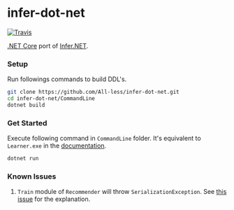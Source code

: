# infer-dot-net

[![Travis](https://travis-ci.org/All-less/infer-dot-net.svg?branch=master)](https://travis-ci.org/All-less/infer-dot-net)

[.NET Core](https://www.microsoft.com/net/) port of [Infer.NET](http://research.microsoft.com/infernet).

### Setup

Run followings commands to build DDL's.

```bash
git clone https://github.com/All-less/infer-dot-net.git
cd infer-dot-net/CommandLine
dotnet build
```

### Get Started

Execute following command in `CommandLine` folder. It's equivalent to `Learner.exe` in the [documentation](http://infernet.azurewebsites.net/docs/Infer.NET%20Learners%20-%20Matchbox%20recommender%20-%20Command-line%20runners.aspx).

```bash
dotnet run
```

### Known Issues

1. `Train` module of `Recommender` will throw `SerializationException`. See [this issue](https://github.com/dotnet/corefx/issues/23213) for the explanation.
